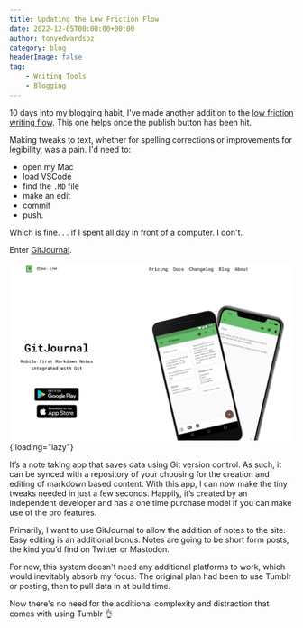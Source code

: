 ```yaml
---
title: Updating the Low Friction Flow
date: 2022-12-05T00:00:00+00:00
author: tonyedwardspz
category: blog
headerImage: false
tag: 
    - Writing Tools
    - Blogging
---
```


10 days into my blogging habit, I've made another addition to the [low friction writing flow](https://tonyedwardspz.co.uk/blog/low-friction-writing-flow/). This one helps once the publish button has been hit.

Making tweaks to text, whether for spelling corrections or improvements for legibility, was a pain. I'd need to:

- open my Mac
- load VSCode
- find the `.MD` file
- make an edit
- commit 
- push. 

Which is fine. . . if I spent all day in front of a computer. I don't.

Enter [GitJournal](https://gitjournal.io/).

![GitJournal Landing page](/assets/images/2022/git-journal.jpg "GitJournal Website Landing Page"){:loading="lazy"}

It’s a note taking app that saves data using Git version control. As such, it can be synced with a repository of your choosing for the creation and editing of markdown based content. With this app, I can now make the tiny tweaks needed in just a few seconds. Happily, it’s created by an independent developer and has a one time purchase model if you can make use of the pro features.

Primarily, I want to use GitJournal to allow the addition of notes to the site. Easy editing is an additional bonus. Notes are going to be short form posts, the kind you’d find on Twitter or Mastodon.

For now, this system doesn't need any additional platforms to work, which would inevitably absorb my focus. The original plan had been to use Tumblr or posting, then to pull data in at build time. 

Now there's no need for the additional complexity and distraction that comes with using Tumblr 👌
